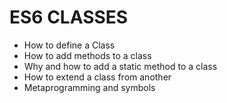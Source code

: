 # ES6 CLASSES

<ul>
<li>How to define a Class </li>
<li>How to add methods to a class </li>
<li>Why and how to add a static method to a class </li>
<li>How to extend a class from another </li>
<li>Metaprogramming and symbols </li>
</ul>
